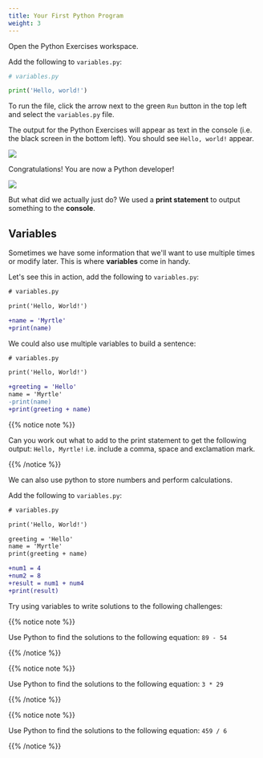 ```yaml
---
title: Your First Python Program
weight: 3
---
```


Open the Python Exercises workspace.

Add the following to `variables.py`:

```python
# variables.py

print('Hello, world!')
```

To run the file, click the arrow next to the green `Run` button in the top left and select the `variables.py` file.

The output for the Python Exercises will appear as text in the console (i.e. the black screen in the bottom left).
You should see `Hello, world!` appear.

![](../../images/running-python-files.png)

Congratulations! You are now a Python developer!

![](../../images/congratulations.gif)

But what did we actually just do? We used a **print statement** to output something to the **console**.

## Variables

Sometimes we have some information that we'll want to use multiple times or modify later.
This is where **variables** come in handy.

Let's see this in action, add the following to `variables.py`:

```diff
# variables.py

print('Hello, World!')

+name = 'Myrtle'
+print(name)
```

We could also use multiple variables to build a sentence:

```diff
# variables.py

print('Hello, World!')

+greeting = 'Hello'
name = 'Myrtle'
-print(name)
+print(greeting + name)
```

{{% notice note %}}

Can you work out what to add to the print statement to get the following output: `Hello, Myrtle!`
i.e. include a comma, space and exclamation mark.

{{% /notice %}}

We can also use python to store numbers and perform calculations.

Add the following to `variables.py`:

```diff
# variables.py

print('Hello, World!')

greeting = 'Hello'
name = 'Myrtle'
print(greeting + name)

+num1 = 4
+num2 = 8
+result = num1 + num4
+print(result)
```

Try using variables to write solutions to the following challenges:

{{% notice note %}}

Use Python to find the solutions to the following equation: `89 - 54`

{{% /notice %}}

{{% notice note %}}

Use Python to find the solutions to the following equation: `3 * 29`

{{% /notice %}}

{{% notice note %}}

Use Python to find the solutions to the following equation: `459 / 6`

{{% /notice %}}
